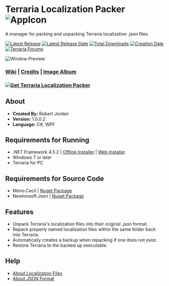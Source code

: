 # Terraria Localization Packer ![AppIcon](https://i.imgur.com/MxXCC9K.png)
A manager for packing and unpacking Terraria localization .json files.

[![Latest Release](https://img.shields.io/github/release/trigger-death/TerrariaLocalizationPacker.svg?style=flat&label=version)](https://github.com/trigger-death/TerrariaLocalizationPacker/releases/latest)
[![Latest Release Date](https://img.shields.io/github/release-date-pre/trigger-death/TerrariaLocalizationPacker.svg?style=flat&label=released)](https://github.com/trigger-death/TerrariaLocalizationPacker/releases/latest)
[![Total Downloads](https://img.shields.io/github/downloads/trigger-death/TerrariaLocalizationPacker/total.svg?style=flat)](https://github.com/trigger-death/TerrariaLocalizationPacker/releases)
[![Creation Date](https://img.shields.io/badge/created-september%202017-A642FF.svg?style=flat)](https://github.com/trigger-death/TerrariaLocalizationPacker/commit/8fd52c978be4e4f8bfe32d361d9ae92afb9ef459)
[![Terraria Forums](https://img.shields.io/badge/terraria-forums-28A828.svg?style=flat)](https://forums.terraria.org/index.php?threads/61972/)

![Window Preview](https://i.imgur.com/6KZJUQi.png)

### [Wiki](https://github.com/trigger-death/TerrariaLocalizationPacker/wiki) | [Credits](https://github.com/trigger-death/TerrariaLocalizationPacker/wiki/Credits) | [Image Album](https://imgur.com/a/sla5H)

### [![Get Terraria Localization Packer](https://i.imgur.com/WYEvC5D.png)](https://github.com/trigger-death/TerrariaLocalizationPacker/releases/latest)

## About

* **Created By:** Robert Jordan
* **Version:** 1.0.0.2
* **Language:** C#, WPF

## Requirements for Running
* .NET Framework 4.5.2 | [Offline Installer](https://www.microsoft.com/en-us/download/details.aspx?id=42642) | [Web Installer](https://www.microsoft.com/en-us/download/details.aspx?id=42643)
* Windows 7 or later
* Terraria for PC

## Requirements for Source Code
* Mono.Cecil | [Nuget Package](https://www.nuget.org/packages/Mono.Cecil/)
* Newtonsoft.Json | [Nuget Package](https://www.nuget.org/packages/Newtonsoft.Json/)

## Features
* Unpack Terraria's localization files into their original .json format.
* Repack properly named localization files within the same folder back into Terraria.
* Automatically creates a backup when repacking if one does not exist.
* Restore Terraria to the backed up executable.

## Help
* [About Localization Files](https://github.com/trigger-death/TerrariaLocalizationPacker/wiki/About-Localization-Files)
* [About JSON Format](https://en.wikipedia.org/wiki/JSON)
